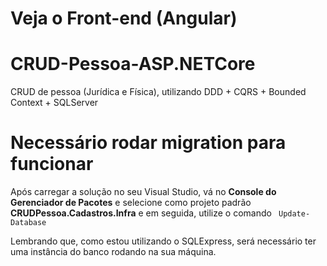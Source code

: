 # Veja o <strong> Front-end (Angular) </strong>

# CRUD-Pessoa-ASP.NETCore
CRUD de pessoa (Jurídica e Física), utilizando DDD + CQRS + Bounded Context + SQLServer

# Necessário rodar migration para funcionar
Após carregar a solução no seu Visual Studio, vá no <strong>Console do Gerenciador de Pacotes</strong> e selecione como projeto padrão <strong>CRUDPessoa.Cadastros.Infra</strong>
e em seguida, utilize o comando <code> Update-Database </code> 

Lembrando que, como estou utilizando o SQLExpress, será necessário ter uma instância do banco rodando na sua máquina.
